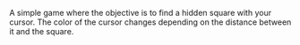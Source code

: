 A simple game where the objective is to find a hidden square with your cursor. The color of the cursor changes 
depending on the distance between it and the square. 
